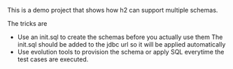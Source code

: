 This is a demo project that shows how h2 can support multiple schemas.

The tricks are
- Use an init.sql to create the schemas before you actually use them
  The init.sql should be added to the jdbc url so it will be applied automatically
- Use evolution tools to provision the schema or apply SQL everytime the test cases are executed.